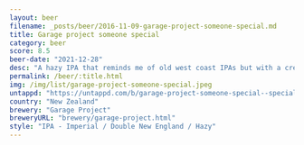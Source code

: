 ```yaml
---
layout: beer
filename: _posts/beer/2016-11-09-garage-project-someone-special.md
title: Garage project someone special
category: beer
score: 8.5
beer-date: "2021-12-28"
desc: "A hazy IPA that reminds me of old west coast IPAs but with a creamier mouthfeel. Quite high on the bitterness but there’s enough flavour in there that it doesn’t matter. I miss heavy hitting IPAs like these"
permalink: /beer/:title.html
img: /img/list/garage-project-someone-special.jpeg
untappd: "https://untappd.com/b/garage-project-someone-special--special-/4604473"
country: "New Zealand"
brewery: "Garage Project"
breweryURL: "brewery/garage-project.html"
style: "IPA - Imperial / Double New England / Hazy"
---
```

